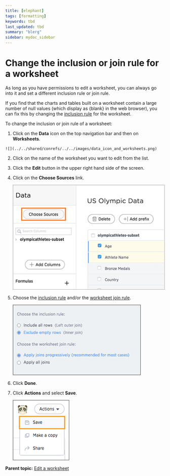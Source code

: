 ```yaml
---
title: [elephant]
tags: [formatting]
keywords: tbd
last_updated: tbd
summary: "blerg"
sidebar: mydoc_sidebar
---
```

# Change the inclusion or join rule for a worksheet

As long as you have permissions to edit a worksheet, you can always go into it and set a different inclusion rule or join rule.

If you find that the charts and tables built on a worksheet contain a large number of null values \(which display as \{blank\} in the web browser\), you can fix this by changing the [inclusion rule](about_inclusion_rule.html#) for the worksheet.

To change the inclusion or join rule of a worksheet:

1.   Click on the **Data** icon on the top navigation bar and then on **Worksheets**. 

    ![](../../shared/conrefs/../../images/data_icon_and_worksheets.png)

2.   Click on the name of the worksheet you want to edit from the list. 
3.   Click the **Edit** button in the upper right hand side of the screen. 
4.  Click on the **Choose Sources** link.

    ![](../../shared/conrefs/../../images/worksheet_add_sources_link.png)

5.   Choose the [inclusion rule](about_inclusion_rule.html#) and/or the [worksheet join rule](progressive_joins.html#). 

     ![](../../images/worksheet_join_incusion_rule.png "The worksheet join rule and inclusion rule") 

6.   Click **Done**. 
7.  Click **Actions** and select **Save**.

    ![](../../shared/conrefs/../../images/action_save_worksheet.png "Save a worksheet")


**Parent topic:** [Edit a worksheet](../../admin/worksheets/edit_worksheet.html)

